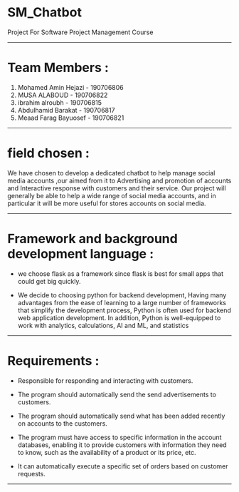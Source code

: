 # SM_Chatbot

<social media chatbot project>
  
Project For Software Project Management Course

_________________________________________________________________________________


# Team Members :
  
1. Mohamed Amin Hejazi - 190706806 
2. MUSA ALABOUD - 190706822
3. ibrahim alroubh - 190706815
4. Abdulhamid Barakat - 190706817
5. Meaad Farag Bayuosef - 190706821 


_________________________________________________________________________________
  
  
 # field chosen :
  
 We have chosen to develop a dedicated chatbot to help manage social media accounts ,our aimed 
 from it to Advertising and promotion of accounts and Interactive response  with customers and
 their service. Our project will generally be able to help a wide range of social media accounts, 
 and in particular it will be more useful for stores accounts on social media.
  
  
_________________________________________________________________________________
  
  
 # Framework and background development language :
  
 - we choose flask as a framework since flask is best for small apps that could get big quickly.
  
 - We decide to choosing python for backend development, Having many advantages from the ease of
   learning to a large number of frameworks that simplify the development process, Python is often
   used for backend web application development. In addition, Python is well-equipped to work with 
   analytics, calculations, AI and ML, and statistics
  
  
_________________________________________________________________________________
    
 # Requirements :
  
 - Responsible for responding and interacting with customers.
  
 - The program should automatically send the send advertisements to customers.

 - The program should automatically send what has been added recently on accounts to the customers.

 - The program must have access to specific information in the account databases, enabling it to
   provide customers with information they need to know, such as the availability of a product or its price, etc.

 - It can automatically execute a specific set of orders based on customer requests.
  

_________________________________________________________________________________
  
  
  
  
  
  
  
